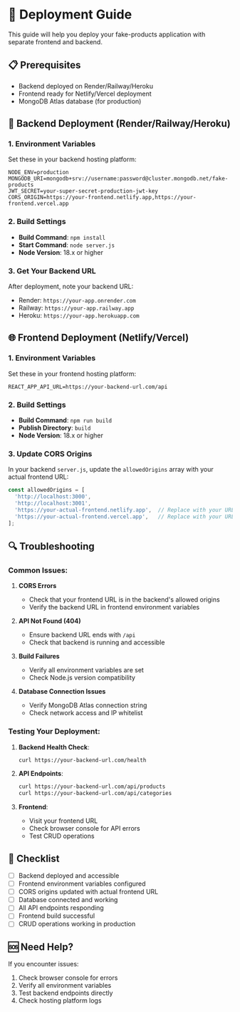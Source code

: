 # 🚀 Deployment Guide

This guide will help you deploy your fake-products application with separate frontend and backend.

## 📋 Prerequisites

- Backend deployed on Render/Railway/Heroku
- Frontend ready for Netlify/Vercel deployment
- MongoDB Atlas database (for production)

## 🔧 Backend Deployment (Render/Railway/Heroku)

### 1. Environment Variables
Set these in your backend hosting platform:

```env
NODE_ENV=production
MONGODB_URI=mongodb+srv://username:password@cluster.mongodb.net/fake-products
JWT_SECRET=your-super-secret-production-jwt-key
CORS_ORIGIN=https://your-frontend.netlify.app,https://your-frontend.vercel.app
```

### 2. Build Settings
- **Build Command**: `npm install`
- **Start Command**: `node server.js`
- **Node Version**: 18.x or higher

### 3. Get Your Backend URL
After deployment, note your backend URL:
- Render: `https://your-app.onrender.com`
- Railway: `https://your-app.railway.app`
- Heroku: `https://your-app.herokuapp.com`

## 🌐 Frontend Deployment (Netlify/Vercel)

### 1. Environment Variables
Set these in your frontend hosting platform:

```env
REACT_APP_API_URL=https://your-backend-url.com/api
```

### 2. Build Settings
- **Build Command**: `npm run build`
- **Publish Directory**: `build`
- **Node Version**: 18.x or higher

### 3. Update CORS Origins
In your backend `server.js`, update the `allowedOrigins` array with your actual frontend URL:

```javascript
const allowedOrigins = [
  'http://localhost:3000',
  'http://localhost:3001',
  'https://your-actual-frontend.netlify.app',  // Replace with your URL
  'https://your-actual-frontend.vercel.app',   // Replace with your URL
];
```

## 🔍 Troubleshooting

### Common Issues:

1. **CORS Errors**
   - Check that your frontend URL is in the backend's allowed origins
   - Verify the backend URL in frontend environment variables

2. **API Not Found (404)**
   - Ensure backend URL ends with `/api`
   - Check that backend is running and accessible

3. **Build Failures**
   - Verify all environment variables are set
   - Check Node.js version compatibility

4. **Database Connection Issues**
   - Verify MongoDB Atlas connection string
   - Check network access and IP whitelist

### Testing Your Deployment:

1. **Backend Health Check**:
   ```bash
   curl https://your-backend-url.com/health
   ```

2. **API Endpoints**:
   ```bash
   curl https://your-backend-url.com/api/products
   curl https://your-backend-url.com/api/categories
   ```

3. **Frontend**:
   - Visit your frontend URL
   - Check browser console for API errors
   - Test CRUD operations

## 📝 Checklist

- [ ] Backend deployed and accessible
- [ ] Frontend environment variables configured
- [ ] CORS origins updated with actual frontend URL
- [ ] Database connected and working
- [ ] All API endpoints responding
- [ ] Frontend build successful
- [ ] CRUD operations working in production

## 🆘 Need Help?

If you encounter issues:
1. Check browser console for errors
2. Verify all environment variables
3. Test backend endpoints directly
4. Check hosting platform logs
